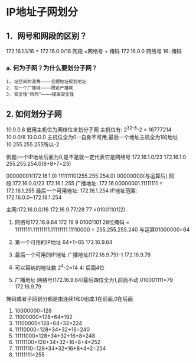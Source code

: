 # IP地址子网划分

## 1．网号和网段的区别？
172.16.1.1/16 = 172.16.0.0/16  网段 =网络号 + 掩码
172.16.0.0 网络号
16: 掩码
  ### a. 何为子网？为什么要划分子网？
    1. 址空间的浪费————合理地址规划地址
    2. 在一个广播域————限定产播域
    3. 安全性"肉鸡"————提高安全性

## 2. 如何划分子网
10.0.0.8  借用主机位为网络位来划分子网
主机位有: 2<sup>32-8</sup>-2 = 16777214
10.0.0/8 10.0.0.0 主机位全为0--自身不可用,最后一个地址主机全为1的地址10.255.255.255所以-2

例题:一个IP地址后面为0,是不是就一定代表它是网络号
172.16.1.0/23
172.16.1.0
255.255.254.0(8+8+7=23)

00000001(172.16.1.0)
11111110(255.255.254.0)
00000000(与运算后)
网段:172.16.0.0/23  172.16.1.255
广播地址: 172.16.00000001.11111111 = 172.16.1.255
最后一个可用地址: 172.16.1.254
IP地址范围: 172.16.0.0~172.16.1.254


主网:172.16.0.0/16
172.16.9.77/28
77 =01001101(2)
1. 网络号172.16.9.64
          172       16       9       01001101
28位掩码 = 11111111.11111111.11111111.11110000 = 255.255.255.240
与运算01000000=64    

2. 第一个可用的IP地址
64+1=65
172.16.9.64

3. 最后一个可用的IP地址
广播地址(172.16.9.79)-1
172.16.9.78

4. 可以容纳的地址数
2<sup>4</sup>-2=14
4: 后面4位

5. 广播地址
网络号(172.16.9.64)最后四位全为1,前面不动
010001111=79
172.16.9.79

掩码或者子网划分都是由连续1和0组成.1在前面,0在后面
1. 10000000=128
2. 11000000=128+64=192
3. 11100000=128+64+32=224
4. 11110000=128+34+32+16=240
5. 11111000=128+34+32+16+8=248
6. 11111100=128+34+32+16+8+4=252
7. 11111110=128+34+32+16+8+4+2=254
8. 11111111=255
